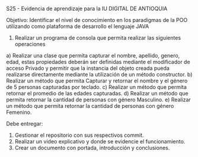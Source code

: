 S25 - Evidencia de aprendizaje para la IU DIGITAL DE ANTIOQUIA

Objetivo:
Identificar el nivel de conocimiento en los paradigmas de la POO utilizando como plataforma de desarrollo el lenguaje JAVA

1) Realizar un programa de consola que permita realizar las siguientes operaciones

a) Realizar una clase que permita capturar el nombre, apellido, genero, edad, estas propiedades deberán ser definidas mediante el modificador de acceso Privado y permitir que la instancia del objeto creada pueda realizarse directamente mediante la utilización de un método constructor.
b) Realizar un método que permita Capturar y retornar el nombre y el género de 5 personas capturadas por teclado.
c) Realizar un método que permita retornar el promedio de las edades capturadas.
d) Realizar un método que permita retornar la cantidad de personas con género Masculino.
e) Realizar un método que permita retornar la cantidad de personas con género Femenino.

 

Debe entregar:

1. Gestionar el repositorio con sus respectivos commit.
2. Realizar un video explicativo y donde se evidencie el funcionamiento.
3. Crear un documento con portada, introducción y conclusiones.
